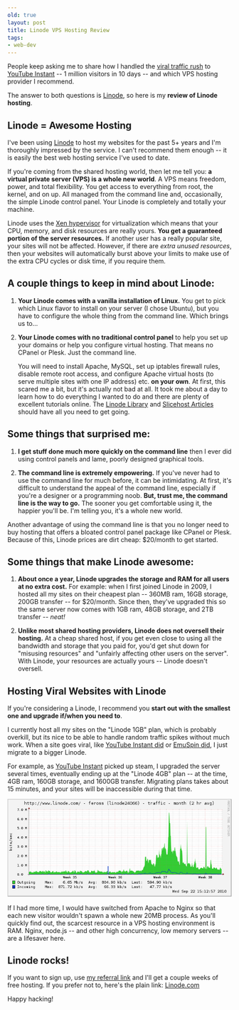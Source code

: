 ```yaml
---
old: true
layout: post
title: Linode VPS Hosting Review
tags:
- web-dev
---
```


People keep asking me to share how I handled the [viral traffic rush](/one-million-visitors-in-10-days/) to [YouTube Instant](http://ytinstant.com/) -- 1 million visitors in 10 days -- and which VPS hosting provider I recommend.

The answer to both questions is [Linode](http://www.linode.com/?r=307513b509e8c0d3292536d446f17f0cdca0e767), so here is my **review of Linode hosting**.

## Linode = Awesome Hosting

I've been using [Linode](http://www.linode.com/?r=307513b509e8c0d3292536d446f17f0cdca0e767) to host my websites for the past 5+ years and I'm thoroughly impressed by the service. I can't recommend them enough -- it is easily the best web hosting service I've used to date.

If you're coming from the shared hosting world, then let me tell you: **a virtual private server (VPS) is a whole new world**. A VPS means freedom, power, and total flexibility. You get access to everything from root, the kernel, and on up. All managed from the command line and, occasionally, the simple Linode control panel. Your Linode is completely and totally your machine.

Linode uses the [Xen hypervisor](http://xen.org/) for virtualization which means that your CPU, memory, and disk resources are really yours. **You get a guaranteed portion of the server resources.** If another user has a really popular site, your sites will not be affected. However, if there are _extra unused resources_, then your websites will automatically burst above your limits to make use of the extra CPU cycles or disk time, if you require them.

## A couple things to keep in mind about Linode:

1. **Your Linode comes with a vanilla installation of Linux.** You get to pick which Linux flavor to install on your server (I chose Ubuntu), but you have to configure the whole thing from the command line. Which brings us to...

2. **Your Linode comes with no traditional control panel** to help you set up your domains or help you configure virtual hosting. That means no CPanel or Plesk. Just the command line.

    You will need to install Apache, MySQL, set up iptables firewall rules, disable remote root access, and configure Apache virtual hosts (to serve multiple sites with one IP address) etc. **on your own**. At first, this scared me a bit, but it's actually not bad at all. It took me about a day to learn how to do everything I wanted to do and there are plenty of excellent tutorials online. The [Linode Library](http://library.linode.com/) and [Slicehost Articles](http://articles.slicehost.com/) should have all you need to get going.

## Some things that surprised me:

1. **I get stuff done much more quickly on the command line** then I ever did using control panels and lame, poorly designed graphical tools.

2. **The command line is extremely empowering.** If you've never had to use the command line for much before, it can be intimidating. At first, it's difficult to understand the appeal of the command line, especially if you're a designer or a programming noob. **But, trust me, the command line is the way to go.** The sooner you get comfortable using it, the happier you'll be. I'm telling you, it's a whole new world.

Another advantage of using the command line is that you no longer need to buy hosting that offers a bloated control panel package like CPanel or Plesk. Because of this, Linode prices are dirt cheap: $20/month to get started.

## Some things that make Linode awesome:

1. **About once a year, Linode upgrades the storage and RAM for all users at no extra cost.** For example: when I first joined Linode in 2009, I hosted all my sites on their cheapest plan -- 360MB ram, 16GB storage, 200GB transfer -- for $20/month. Since then, they've upgraded this so the same server now comes with 1GB ram, 48GB storage, and 2TB transfer -- _neat!_

2. **Unlike most shared hosting providers, Linode does not oversell their hosting.** At a cheap shared host, if you get even close to using all the bandwidth and storage that you paid for, you'd get shut down for "misusing resources" and "unfairly affecting other users on the server". With Linode, your resources are actually yours -- Linode doesn't oversell.

## Hosting Viral Websites with Linode

If you're considering a Linode, I recommend you **start out with the smallest one and upgrade if/when you need to**.

I currently host all my sites on the "Linode 1GB" plan, which is probably overkill, but its nice to be able to handle random traffic spikes without much work. When a site goes viral, like [YouTube Instant did](/youtube-instant-media-frenzy/#media) or [EmuSpin did](/my-recent-hacks/#emuspin), I just migrate to a bigger Linode.

For example, as [YouTube Instant](http://ytinstant.com) picked up steam, I upgraded the server several times, eventually ending up at the "Linode 4GB" plan -- at the time, 4GB ram, 160GB storage, and 1600GB transfer. Migrating plans takes about 15 minutes, and your sites will be inaccessible during that time.

![Network Traffic to YouTube Instant](/images/My-Network-Traffic-Last-30-Days1.png)

If I had more time, I would have switched from Apache to Nginx so that each new visitor wouldn't spawn a whole new 20MB process. As you'll quickly find out, the scarcest resource in a VPS hosting environment is RAM. Nginx, node.js -- and other high concurrency, low memory servers -- are a lifesaver here.

## Linode rocks!

If you want to sign up, use [my referral link](http://www.linode.com/?r=307513b509e8c0d3292536d446f17f0cdca0e767) and I'll get a couple weeks of free hosting. If you prefer not to, here's the plain link: [Linode.com](http://www.linode.com)

Happy hacking!
